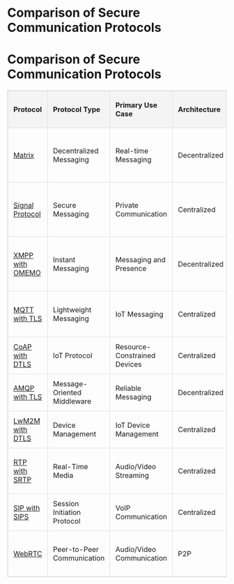 <!DOCTYPE html>
<html lang="en">
<head>
    <meta charset="UTF-8">
    <meta name="viewport" content="width=device-width, initial-scale=1.0">
<title>Comparison of Secure Communication Protocols</title>
<style>
        table {
            width: 100%;
            border-collapse: collapse;
            margin: 20px 0;
        }
        table, th, td {
            border: 1px solid #dddddd;
        }
        th, td {
            padding: 12px;
            text-align: left;
        }
        th {
            background-color: #f4f4f4;
        }
</style>
</head>
<body>

  <h1>Comparison of Secure Communication Protocols</h1>

  <h1>Comparison of Secure Communication Protocols</h1>

   <table border="1">
    <thead>
        <tr>
            <th>Protocol</th>
            <th>Protocol Type</th>
            <th>Primary Use Case</th>
            <th>Architecture</th>
            <th>Scalability</th>
            <th>Message Format</th>
            <th>Security Features</th>
            <th>Offline Support</th>
            <th>Quality of Service</th>
            <th>Supported Clients</th>
            <th>Extensibility</th>
            <th>License</th>
        </tr>
    </thead>
    <tbody>
        <tr>
            <td><a href="https://matrix.org/" target="_blank">Matrix</a></td>
            <td>Decentralized Messaging</td>
            <td>Real-time Messaging</td>
            <td>Decentralized</td>
            <td>High</td>
            <td>JSON</td>
            <td>End-to-End Encryption (E2EE), Cross-device Sync</td>
            <td>Yes</td>
            <td>Medium (depends on network quality)</td>
            <td>Web, Mobile, Desktop</td>
            <td>Highly Extensible</td>
            <td>Apache License 2.0</td>
        </tr>
        <tr>
            <td><a href="https://signal.org/" target="_blank">Signal Protocol</a></td>
            <td>Secure Messaging</td>
            <td>Private Communication</td>
            <td>Centralized</td>
            <td>Medium</td>
            <td>Protobuf</td>
            <td>Forward Secrecy, Deniable Authentication, E2EE</td>
            <td>Yes (for queued messages)</td>
            <td>High</td>
            <td>Mobile, Desktop</td>
            <td>Limited Extensibility</td>
            <td>GPLv3</td>
        </tr>
        <tr>
            <td><a href="https://xmpp.org/" target="_blank">XMPP with OMEMO</a></td>
            <td>Instant Messaging</td>
            <td>Messaging and Presence</td>
            <td>Decentralized</td>
            <td>High</td>
            <td>XML</td>
            <td>End-to-End Encryption (OMEMO), Multi-device Support</td>
            <td>Yes</td>
            <td>Medium</td>
            <td>Web, Mobile, Desktop</td>
            <td>Moderate Extensibility</td>
            <td>GPL</td>
        </tr>
        <tr>
            <td><a href="https://mqtt.org/" target="_blank">MQTT with TLS</a></td>
            <td>Lightweight Messaging</td>
            <td>IoT Messaging</td>
            <td>Centralized</td>
            <td>High</td>
            <td>Binary</td>
            <td>TLS for data encryption</td>
            <td>No</td>
            <td>High (QoS levels 0, 1, 2)</td>
            <td>IoT Devices, Mobile, Desktop</td>
            <td>Extensible</td>
            <td>OASIS Standard</td>
        </tr>
        <tr>
            <td><a href="https://datatracker.ietf.org/doc/html/rfc7252" target="_blank">CoAP with DTLS</a></td>
            <td>IoT Protocol</td>
            <td>Resource-Constrained Devices</td>
            <td>Centralized</td>
            <td>Medium</td>
            <td>Binary (CBOR)</td>
            <td>DTLS for secure communication</td>
            <td>No</td>
            <td>Medium</td>
            <td>IoT Devices</td>
            <td>Moderate Extensibility</td>
            <td>IETF Standard</td>
        </tr>
        <tr>
            <td><a href="https://www.amqp.org/" target="_blank">AMQP with TLS</a></td>
            <td>Message-Oriented Middleware</td>
            <td>Reliable Messaging</td>
            <td>Decentralized</td>
            <td>High</td>
            <td>Binary</td>
            <td>TLS for secure message transmission</td>
            <td>No</td>
            <td>High</td>
            <td>Web, Mobile, IoT</td>
            <td>Extensible</td>
            <td>Apache License 2.0</td>
        </tr>
        <tr>
            <td><a href="https://www.openmobilealliance.org/release/LWM2M/V1_0-20170209-A/OMA-TS-LWM2M_Transport-V1_0-20170209-A.pdf" target="_blank">LwM2M with DTLS</a></td>
            <td>Device Management</td>
            <td>IoT Device Management</td>
            <td>Centralized</td>
            <td>Medium</td>
            <td>TLV, JSON, CBOR</td>
            <td>DTLS for secure device communication</td>
            <td>No</td>
            <td>Medium</td>
            <td>IoT Devices</td>
            <td>Moderate Extensibility</td>
            <td>OMA License</td>
        </tr>
        <tr>
            <td><a href="https://datatracker.ietf.org/doc/html/rfc3711" target="_blank">RTP with SRTP</a></td>
            <td>Real-Time Media</td>
            <td>Audio/Video Streaming</td>
            <td>Centralized</td>
            <td>High</td>
            <td>RTP</td>
            <td>SRTP for media encryption and authentication</td>
            <td>No</td>
            <td>Real-time</td>
            <td>Web, Mobile</td>
            <td>Low Extensibility</td>
            <td>IETF Standard</td>
        </tr>
        <tr>
            <td><a href="https://datatracker.ietf.org/doc/html/rfc3261" target="_blank">SIP with SIPS</a></td>
            <td>Session Initiation Protocol</td>
            <td>VoIP Communication</td>
            <td>Centralized</td>
            <td>Medium</td>
            <td>Text-based</td>
            <td>SIPS (TLS) for secure signaling</td>
            <td>No</td>
            <td>Medium</td>
            <td>Web, Mobile, Desktop</td>
            <td>Moderate Extensibility</td>
            <td>Various (RFC)</td>
        </tr>
        <tr>
            <td><a href="https://webrtc.org/" target="_blank">WebRTC</a></td>
            <td>Peer-to-Peer Communication</td>
            <td>Audio/Video Communication</td>
            <td>P2P</td>
            <td>High</td>
            <td>RTP/RTCP</td>
            <td>DTLS for data, SRTP for media encryption</td>
            <td>No</td>
            <td>Real-time</td>
            <td>Web, Mobile</td>
            <td>Low Extensibility</td>
            <td>Various (BSD, MIT)</td>
        </tr>
    </tbody>
  </table>

</body>
</html>
